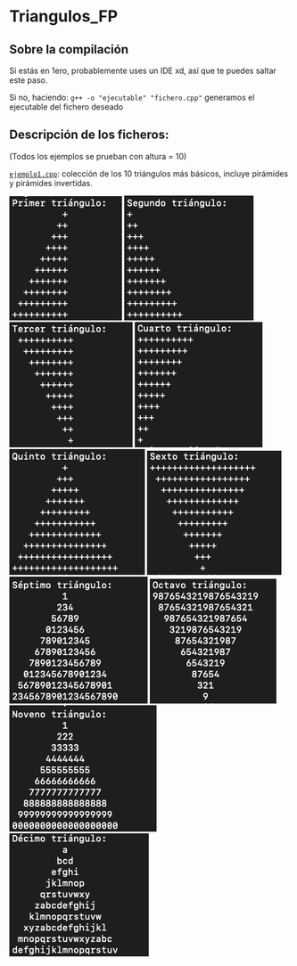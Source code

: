 # Triangulos_FP

## Sobre la compilación

Si estás en 1ero, probablemente uses un IDE xd, así que te puedes saltar este paso.  

Si no, haciendo: `g++ -o "ejecutable" "fichero.cpp"` generamos el ejecutable del fichero deseado

## Descripción de los ficheros:

(Todos los ejemplos se prueban con altura = 10)

[`ejemplo1.cpp`](ejemplo1.cpp): colección de los 10 triángulos más básicos, incluye pirámides y pirámides invertidas.

![Resultado](img/primer.png) 
![Resultado](img/second.png) 
![Resultado](img/terce.png) 
![Resultado](img/cuarto.png) 
![Resultado](img/quinto.png) 
![Resultado](img/sexto.png) 
![Resultado](img/octavo.png) 
![Resultado](img/septimo.png) 
![Resultado](img/Noveno.png) 
![Resultado](img/decimo.png) 






